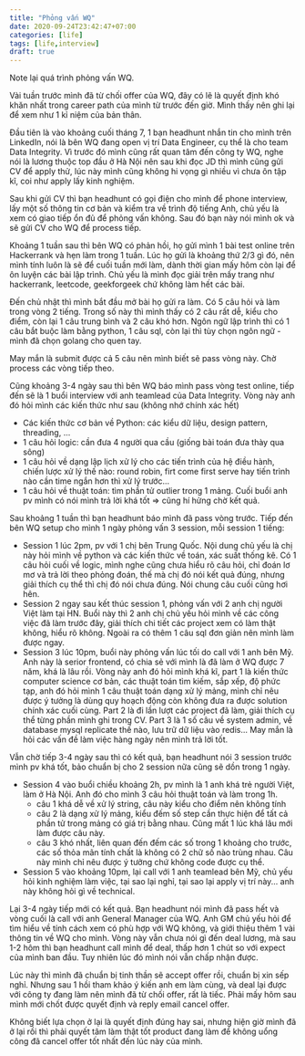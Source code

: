 ```yaml
---
title: "Phỏng vấn WQ"
date: 2020-09-24T23:42:47+07:00
categories: [life]
tags: [life,interview]
draft: true
---
```


Note lại quá trình phỏng vấn WQ.

Vài tuần trước mình đã từ chối offer của WQ, đây có lẽ là quyết định khó khăn nhất trong career path của mình từ trước đến giờ. Mình thấy nên ghi lại để xem như 1 kỉ niệm của bản thân.

Đầu tiên là vào khoảng cuối tháng 7, 1 bạn headhunt nhắn tin cho mình trên LinkedIn, nói là bên WQ đang open vị trí Data Engineer, cụ thể là cho team Data Integrity. Vì trước đó mình cũng rất quan tâm đến công ty WQ, nghe nói là lương thuộc top đầu ở Hà Nội nên sau khi đọc JD thì mình cũng gửi CV để apply thử, lúc này mình cũng không hi vọng gì nhiều vì chưa ôn tập kĩ, coi như apply lấy kinh nghiệm.

Sau khi gửi CV thì bạn headhunt có gọi điện cho mình để phone interview, lấy một số thông tin cơ bản và kiểm tra về trình độ tiếng Anh, chủ yếu là xem có giao tiếp ổn đủ để phỏng vấn không. Sau đó bạn này nói mình ok và sẽ gửi CV cho WQ để process tiếp.

Khoảng 1 tuần sau thì bên WQ có phản hồi, họ gửi mình 1 bài test online trên Hackerrank và hẹn làm trong 1 tuần. Lúc họ gửi là khoảng thứ 2/3 gì đó, nên mình tính luôn là sẽ để cuối tuần mới làm, dành thời gian mấy hôm còn lại để ôn luyện các bài lập trình. Chủ yếu là mình đọc giải trên mấy trang như hackerrank, leetcode, geekforgeek chứ không làm hết các bài.

Đến chủ nhật thì mình bắt đầu mở bài họ gửi ra làm. Có 5 câu hỏi và làm trong vòng 2 tiếng. Trong số này thì mình thấy có 2 câu rất dễ, kiểu cho điểm, còn lại 1 câu trung bình và 2 câu khó hơn. Ngôn ngữ lập trình thì có 1 câu bắt buộc làm bằng python, 1 câu sql, còn lại thì tùy chọn ngôn ngữ - mình đã chọn golang cho quen tay.

May mắn là submit được cả 5 câu nên mình biết sẽ pass vòng này. Chờ process các vòng tiếp theo.

Cũng khoảng 3-4 ngày sau thì bên WQ báo mình pass vòng test online, tiếp đến sẽ là 1 buổi interview với anh teamlead của Data Integrity. Vòng này anh đó hỏi mình các kiến thức như sau (không nhớ chính xác hết)
- Các kiến thức cơ bản về Python: các kiểu dữ liệu, design pattern, threading, ...
- 1 câu hỏi logic: cần đưa 4 người qua cầu (giống bài toán đưa thày qua sông)
- 1 câu hỏi về dạng lập lịch xử lý cho các tiến trình của hệ điều hành, chiến lược xử lý thế nào: round robin, firt come first serve hay tiến trình nào cần time ngắn hơn thì xử lý trước...
- 1 câu hỏi về thuật toán: tìm phần tử outlier trong 1 mảng.
Cuối buổi anh pv mình có nói mình trả lời khá tốt => cũng hí hửng chờ kết quả.

Sau khoảng 1 tuần thì bạn headhunt báo mình đã pass vòng trước. Tiếp đến bên WQ setup cho mình 1 ngày phỏng vấn 3 session, mỗi session 1 tiếng:
- Session 1 lúc 2pm, pv với 1 chị bên Trung Quốc. Nội dung chủ yếu là chị này hỏi mình về python và các kiến thức về toán, xác suất thống kê. Có 1 câu hỏi cuối về logic, mình nghe cũng chưa hiểu rõ câu hỏi, chỉ đoán lơ mơ và trả lời theo phỏng đoán, thế mà chị đó nói kết quả đúng, nhưng giải thích cụ thể thì chị đó nói chưa đúng. Nói chung câu cuối cũng hơi hên.
- Session 2 ngay sau kết thúc session 1, phỏng vấn với 2 anh chị người Việt làm tại HN. Buổi này thì 2 anh chị chủ yếu hỏi mình về các công việc đã làm trước đây, giải thích chi tiết các project xem có làm thật không, hiểu rõ không. Ngoài ra có thêm 1 câu sql đơn giản nên mình làm được ngay.
- Session 3 lúc 10pm, buổi này phỏng vấn lúc tối do call với 1 anh bên Mỹ. Anh này là serior frontend, có chia sẻ với mình là đã làm ở WQ được 7 năm, khá là lâu rồi. Vòng này anh đó hỏi mình khá kĩ, part 1 là kiến thức computer science cơ bản, các thuật toán tìm kiếm, sắp xếp, độ phức tạp, anh đó hỏi mình 1 câu thuật toán dạng xử lý mảng, mình chỉ nêu được ý tưởng là dùng quy hoạch động còn không đưa ra được solution chính xác cuối cùng. Part 2 là đi lần lượt các project đã làm, giải thích cụ thể từng phần mình ghi trong CV. Part 3 là 1 số câu về system admin, về database mysql replicate thế nào, lưu trữ dữ liệu vào redis... May mắn là hỏi các vấn đề làm việc hàng ngày nên mình trả lời tốt.

Vẫn chờ tiếp 3-4 ngày sau thì có kết quả, bạn headhunt nói 3 session trước mình pv khá tốt, bảo chuẩn bị cho 2 session nữa cũng sẽ dồn trong 1 ngày.
- Session 4 vào buổi chiều khoảng 2h, pv mình là 1 anh khá trẻ người Việt, làm ở Hà Nội. Anh đó cho mình 3 câu hỏi thuật toán và làm trong 1h.
  + câu 1 khá dễ về xử lý string, câu này kiểu cho điểm nên không tính
  + câu 2 là dạng xử lý mảng, kiểu đếm số step cần thực hiện để tất cả phần tử trong mảng có giá trị bằng nhau. Cũng mất 1 lúc khá lâu mới làm được câu này.
  + câu 3 khó nhất, liên quan đến đếm các số trong 1 khoảng cho trước, các số thỏa mãn tính chất là không có 2 chữ số nào trùng nhau. Câu này mình chỉ nêu được ý tưởng chứ không code được cụ thể.
- Session 5 vào khoảng 10pm, lại call với 1 anh teamlead bên Mỹ, chủ yếu hỏi kinh nghiệm làm việc, tại sao lại nghỉ, tại sao lại apply vị trí này... anh này không hỏi gì về technical.

Lại 3-4 ngày tiếp mới có kết quả. Bạn headhunt nói mình đã pass hết và vòng cuối là call với anh General Manager của WQ. Anh GM chủ yếu hỏi để tìm hiểu về tính cách xem có phù hợp với WQ không, và giới thiệu thêm 1 vài thông tin về WQ cho mình. Vòng này vẫn chưa nói gì đến deal lương, mà sau 1-2 hôm thì bạn headhunt call mình để deal, thấp hơn 1 chút so với expect của mình ban đầu. Tuy nhiên lúc đó mình nói vẫn chấp nhận được.

Lúc này thì mình đã chuẩn bị tinh thần sẽ accept offer rồi, chuẩn bị xin sếp nghỉ. Nhưng sau 1 hồi tham khảo ý kiến anh em làm cùng, và deal lại được với công ty đang làm nên mình đã từ chối offer, rất là tiếc. Phải mấy hôm sau mình mới chốt được quyết định và reply email cancel offer.

Không biết lựa chọn ở lại là quyết định đúng hay sai, nhưng hiện giờ mình đã ở lại rồi thì phải quyết tâm làm thật tốt product đang làm để không uổng công đã cancel offer tốt nhất đến lúc này của mình.
